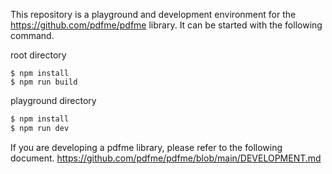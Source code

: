 This repository is a playground and development environment for the https://github.com/pdfme/pdfme library.
It can be started with the following command.

root directory

```
$ npm install
$ npm run build
```

playground directory

```cmd
$ npm install
$ npm run dev
```

If you are developing a pdfme library, please refer to the following document.
https://github.com/pdfme/pdfme/blob/main/DEVELOPMENT.md
